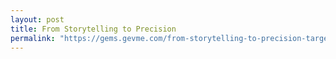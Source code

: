 ```yaml
---
layout: post
title: From Storytelling to Precision
permalink: "https://gems.gevme.com/from-storytelling-to-precision-targeting"
---
```

